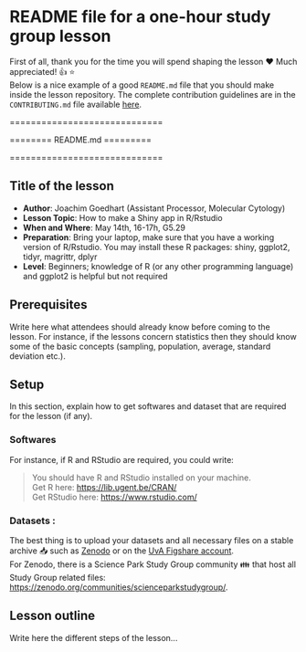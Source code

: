 # README file for a one-hour study group lesson
First of all, thank you for the time you will spend shaping the lesson :heart: Much appreciated! :+1: :star:  
Below is a nice example of a good `README.md` file that you should make inside the lesson repository. The complete contribution guidelines are in the `CONTRIBUTING.md` file available [here](https://github.com/ScienceParkStudyGroup/studyGroup/blob/gh-pages/CONTRIBUTING.md).

=============================    

======== README.md =========   

=============================  

## Title of the lesson

- **Author**: Joachim Goedhart (Assistant Processor, Molecular Cytology)
- **Lesson Topic**: How to make a Shiny app in R/Rstudio
- **When and Where**: May 14th, 16-17h, G5.29
- **Preparation**: Bring your laptop, make sure that you have a working version of R/Rstudio. You may install these R packages: shiny, ggplot2, tidyr, magrittr, dplyr
- **Level**: Beginners; knowledge of R (or any other programming language) and ggplot2 is helpful but not required

## Prerequisites 
Write here what attendees should already know before coming to the lesson. For instance, if the lessons concern statistics then they should know some of the basic concepts (sampling, population, average, standard deviation etc.).

## Setup
In this section, explain how to get softwares and dataset that are required for the lesson (if any).  

### Softwares
For instance, if R and RStudio are required, you could write:
> You should have R and RStudio installed on your machine.   
Get R here: https://lib.ugent.be/CRAN/  
Get RStudio here: https://www.rstudio.com/   

### Datasets :
The best thing is to upload your datasets and all necessary files on a stable archive :inbox_tray: such as [Zenodo](https://zenodo.org/) or on the [UvA Figshare account](https://uvaauas.figshare.com/).  
For Zenodo, there is a Science Park Study Group community :family: that host all Study Group related files: https://zenodo.org/communities/scienceparkstudygroup/.

## Lesson outline
Write here the different steps of the lesson...
